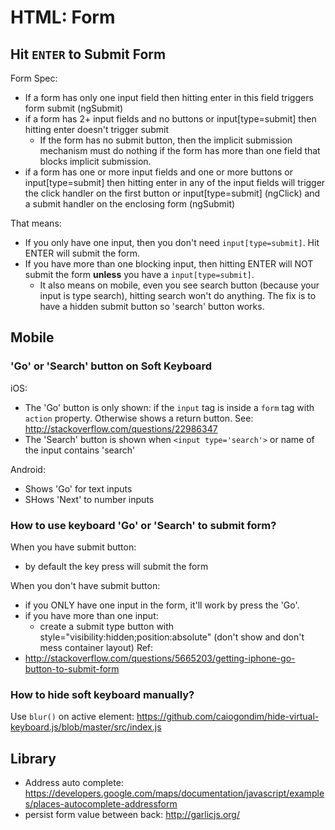 # HTML: Form

## Hit `ENTER` to Submit Form
Form Spec:
- If a form has only one input field then hitting enter in this field triggers form submit (ngSubmit)
- if a form has 2+ input fields and no buttons or input[type=submit] then hitting enter doesn't trigger submit
  - If the form has no submit button, then the implicit submission mechanism must do nothing if the form has more than one field that blocks implicit submission.
- if a form has one or more input fields and one or more buttons or input[type=submit] then hitting enter in any of the input fields will trigger the click handler on the first button or input[type=submit] (ngClick) and a submit handler on the enclosing form (ngSubmit)

That means:
- If you only have one input, then you don't need `input[type=submit]`. Hit ENTER will submit the form.
- If you have more than one blocking input, then hitting ENTER will NOT submit the form **unless** you have a `input[type=submit]`.
  - It also means on mobile, even you see search button (because your input is type search), hitting search won't do anything. The fix is to have a hidden submit button so 'search' button works.


## Mobile

### 'Go' or 'Search' button on Soft Keyboard
iOS:
- The 'Go' button is only shown: if the `input` tag is inside a `form` tag with `action` property. Otherwise shows a return button. See: http://stackoverflow.com/questions/22986347
- The 'Search' button is shown when `<input type='search'>` or name of the input contains 'search'

Android: 
- Shows 'Go' for text inputs
- SHows 'Next' to number inputs

### How to use keyboard 'Go' or 'Search' to submit form?
When you have submit button:
- by default the key press will submit the form

When you don't have submit button:
- if you ONLY have one input in the form, it'll work by press the 'Go'.
- if you have more than one input:
  - create a submit type button with style="visibility:hidden;position:absolute" (don't show and don't mess container layout)
Ref:
- http://stackoverflow.com/questions/5665203/getting-iphone-go-button-to-submit-form



### How to hide soft keyboard manually?
Use `blur()` on active element: https://github.com/caiogondim/hide-virtual-keyboard.js/blob/master/src/index.js 


## Library
- Address auto complete: https://developers.google.com/maps/documentation/javascript/examples/places-autocomplete-addressform
- persist form value between back: http://garlicjs.org/

